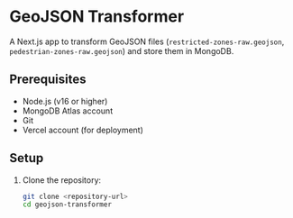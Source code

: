 # GeoJSON Transformer

A Next.js app to transform GeoJSON files (`restricted-zones-raw.geojson`, `pedestrian-zones-raw.geojson`) and store them in MongoDB.

## Prerequisites
- Node.js (v16 or higher)
- MongoDB Atlas account
- Git
- Vercel account (for deployment)

## Setup
1. Clone the repository:
   ```bash
   git clone <repository-url>
   cd geojson-transformer

